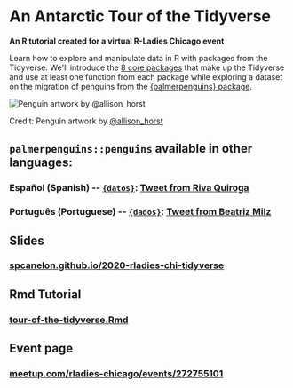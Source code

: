 # An Antarctic Tour of the Tidyverse 
**An R tutorial created for a virtual R-Ladies Chicago event**

Learn how to explore and manipulate data in R with packages from the Tidyverse. We'll introduce the [8 core packages](https://www.tidyverse.org/packages/) that make up the Tidyverse and use at least one function from each package while exploring a dataset on the migration of penguins from the [{palmerpenguins} package](https://allisonhorst.github.io/palmerpenguins/).

![Penguin artwork by @allison_horst](https://allisonhorst.github.io/palmerpenguins/reference/figures/lter_penguins.png)

Credit: Penguin artwork by [@allison_horst](https://twitter.com/allison_horst)


## `palmerpenguins::penguins` available in other languages:
### Español (Spanish) -- [`{datos}`](https://cienciadedatos.github.io/datos/): [Tweet from Riva Quiroga](https://twitter.com/rivaquiroga/status/1295395634934099968?s=19)
### Português (Portuguese) -- [`{dados}`](https://cienciadedatos.github.io/dados/): [Tweet from Beatriz Milz](https://twitter.com/BeaMilz/status/1297632027416682496?s=19)

## Slides
### [spcanelon.github.io/2020-rladies-chi-tidyverse](https://spcanelon.github.io/2020-rladies-chi-tidyverse)

## Rmd Tutorial
### [tour-of-the-tidyverse.Rmd](https://github.com/spcanelon/2020-rladies-chi-tidyverse/blob/master/tutorial/tour-of-the-tidyverse.Rmd)

## Event page
### [meetup.com/rladies-chicago/events/272755101](https://www.meetup.com/rladies-chicago/events/272755101/)

